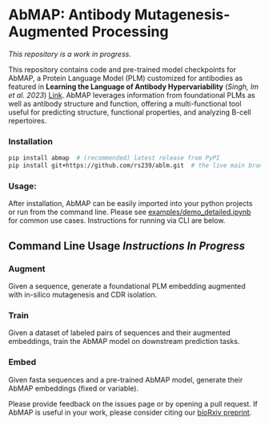 # AbMAP: Antibody Mutagenesis-Augmented Processing
*This repository is a work in progress.*

This repository contains code and pre-trained model checkpoints for AbMAP, a Protein Language Model (PLM) customized for antibodies as featured in **Learning the Language of Antibody Hypervariability** (_Singh, Im et al. 2023_) [Link](https://www.biorxiv.org/content/10.1101/2023.04.26.538476). AbMAP leverages information from foundational PLMs as well as antibody structure and function, offering a multi-functional tool useful for predicting structure, functional properties, and analyzing B-cell repertoires.

### Installation
```bash
pip install abmap  # (recommended) latest release from PyPI 
pip install git+https://github.com/rs239/ablm.git  # the live main branch
```

### Usage:
After installation, AbMAP can be easily imported into your python projects or run from the command line. Please see [examples/demo_detailed.ipynb](examples/demo_detailed.ipynb/) for common use cases. Instructions for running via CLI are below.

## Command Line Usage *Instructions In Progress*

### Augment
Given a sequence, generate a foundational PLM embedding augmented with in-silico mutagenesis and CDR isolation.
### Train
Given a dataset of labeled pairs of sequences and their augmented embeddings, train the AbMAP model on downstream prediction tasks.
### Embed
Given fasta sequences and a pre-trained AbMAP model, generate their AbMAP embeddings (fixed or variable).

Please provide feedback on the issues page or by opening a pull request. If AbMAP is useful in your work, please consider citing our [bioRxiv preprint](https://www.biorxiv.org/content/10.1101/2023.04.26.538476). 

